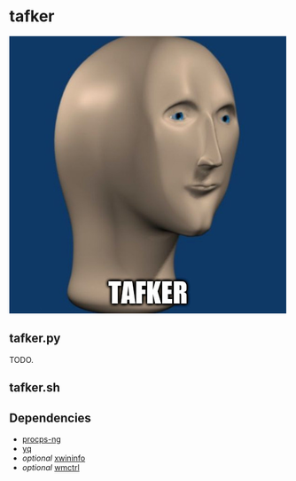# tafker

![tafker.jpg](./tafker.jpg)

## tafker.py

TODO.

## tafker.sh

## Dependencies

- [procps-ng](https://gitlab.com/procps-ng/procps)
- [yq](https://github.com/mikefarah/yq)
- *optional* [xwininfo](https://gitlab.freedesktop.org/xorg/app/xwininfo)
- *optional* [wmctrl](https://github.com/Conservatory/wmctrl)
